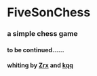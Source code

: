 # FiveSonChess
### a simple chess game 




#### to be continued……
#### whiting by [Zrx](https://github.com/Zrxrxrx) and [kqq](https://github.com/t871631092)

